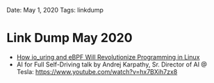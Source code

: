 Date: May 1, 2020
Tags: linkdump

# Link Dump May 2020

* [How io_uring and eBPF Will Revolutionize Programming in Linux](https://thenewstack.io/how-io_uring-and-ebpf-will-revolutionize-programming-in-linux/)
* AI for Full Self-Driving talk by Andrej Karpathy, Sr. Director of AI @ Tesla: https://www.youtube.com/watch?v=hx7BXih7zx8

